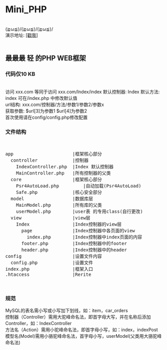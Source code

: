# Mini_PHP
<br>
(≧ω≦)/(≧ω≦)/(≧ω≦)/
<br>
演示地址: <a href="http://miniphp.vacant.mobi">[戳我]</a>
<br><br>
<h2>最最最 轻 的PHP WEB框架</h2>
<h3>代码仅10 KB</h3>
<br>
访问   xxx.com 等同于访问  xxx.com/Index/index
默认控制器: Index  默认方法: index
可在/index.php 中修改默认值
<br>
url结构: xxx.com/控制器/方法/参数1/参数2/参数x
<br>
获取参数: $url[3]为参数1  $url[4]为参数2
<br>
首次使用请在config/config.php修改配置
<br>
<h3>文件结构</h3>
<br>
<pre>
app                      |框架核心部分
  controller             |控制器
    IndexController.php  |Index 默认控制器
    MainController.php   |所有控制器的父类
  core                   |框架核心部分
    Psr4AutoLoad.php         |自动加载(Psr4AutoLoad)
    Safe.php             |核心安全部分
  model                  |数据库层
    MainModel.php        |所有库的父类
    userModel.php        |user表 的专用class(自行更改)
  view                   |view层
    Index                |Index控制器的view层
      page               |Index控制器中各页面的view
        index.php        |Index控制器中index页面的内容
      footer.php         |Index控制器中的footer
      header.php         |Index控制器中的header
config                   |设置文件内容
  config.php             |设置文件
index.php                |框架入口
.htaccess                |Rerite
</pre>
<br>
<h3>规范</h3>
MySQL的表名需小写或小写加下划线，如：item，car_orders
<br>
控制器（Controller）需用大驼峰命名法，即首字母大写，并在名称后添加Controller，如：IndexController
<br>
方法名（Action）需用小驼峰命名法，即首字母小写，如：index，indexPost
<br>
模型名(Model)需用小骆驼峰命名法，首字母小写，userModel(父类用大骆驼峰命名法)
<br>